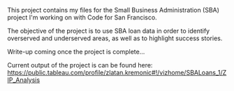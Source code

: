 This project contains my files for the Small Business Administration (SBA) project I'm working on with Code for San Francisco. 

The objective of the project is to use SBA loan data in order to identify overserved and underserved areas, as well as to highlight success stories.

Write-up coming once the project is complete...

Current output of the project is can be found here: https://public.tableau.com/profile/zlatan.kremonic#!/vizhome/SBALoans_1/ZIP_Analysis